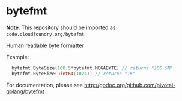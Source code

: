 bytefmt
=======

**Note**: This repository should be imported as `code.cloudfoundry.org/bytefmt`.

Human readable byte formatter

Example:

```go
  bytefmt.ByteSize(100.5*bytefmt.MEGABYTE) // returns "100.5M"
  bytefmt.ByteSize(uint64(1024)) // returns "1K"
```

For documentation, please see http://godoc.org/github.com/pivotal-golang/bytefmt
